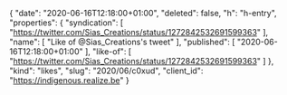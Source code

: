 {
  "date": "2020-06-16T12:18:00+01:00",
  "deleted": false,
  "h": "h-entry",
  "properties": {
    "syndication": [
      "https://twitter.com/Sias_Creations/status/1272842532691599363"
    ],
    "name": [
      "Like of @Sias_Creations's tweet"
    ],
    "published": [
      "2020-06-16T12:18:00+01:00"
    ],
    "like-of": [
      "https://twitter.com/Sias_Creations/status/1272842532691599363"
    ]
  },
  "kind": "likes",
  "slug": "2020/06/c0xud",
  "client_id": "https://indigenous.realize.be"
}
